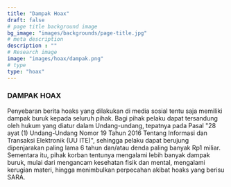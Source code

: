 ```yaml
---
title: "Dampak Hoax"
draft: false
# page title background image
bg_image: "images/backgrounds/page-title.jpg"
# meta description
description : ""
# Research image
image: "images/hoax/dampak.png"
# type
type: "hoax"
---
```

### DAMPAK HOAX
Penyebaran berita hoaks yang dilakukan di media sosial tentu saja memiliki dampak buruk kepada seluruh pihak. Bagi pihak pelaku dapat tersandung oleh hukum yang diatur dalam Undang-undang, tepatnya pada Pasal "28 ayat (1) Undang-Undang Nomor 19 Tahun 2016 Tentang Informasi dan Transaksi Elektronik (UU ITE)", sehingga pelaku dapat berujung dipenjarakan paling lama 6 tahun dan/atau denda paling banyak Rp1 miliar. Sementara itu, pihak korban tentunya mengalami lebih banyak dampak buruk, mulai dari mengancam kesehatan fisik dan mental, mengalami kerugian materi, hingga menimbulkan perpecahan akibat hoaks yang berisu SARA.
